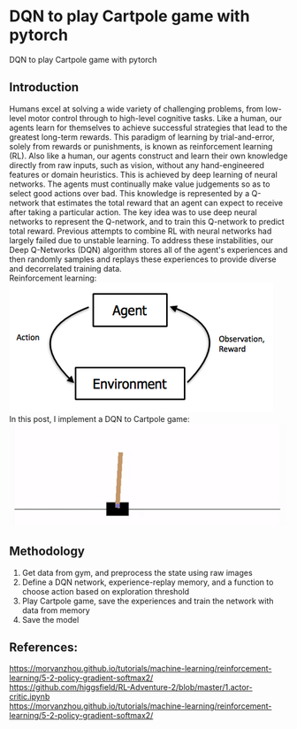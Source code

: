 # DQN to play Cartpole game with pytorch

DQN to play Cartpole game with pytorch

## Introduction

Humans excel at solving a wide variety of challenging problems, from low-level motor control through to high-level cognitive tasks. 
Like a human, our agents learn for themselves to achieve successful strategies that lead to the greatest long-term rewards. This paradigm of 
learning by trial-and-error, solely from rewards or punishments, is known as reinforcement learning (RL). Also like a human, our agents 
construct and learn their own knowledge directly from raw inputs, such as vision, without any hand-engineered features or domain heuristics. 
This is achieved by deep learning of neural networks.
The agents must continually make value judgements so as to select good actions over bad. This knowledge is represented by a Q-network that 
estimates the total reward that an agent can expect to receive after taking a particular action. The key idea was to use deep neural networks 
to represent the Q-network, and to train this Q-network to predict total reward. Previous attempts to combine RL with neural networks had 
largely failed due to unstable learning. To address these instabilities, our Deep Q-Networks (DQN) algorithm stores all of the agent's experiences
 and then randomly samples and replays these experiences to provide diverse and decorrelated training data. </br>
Reinforcement learning: </br>
![reinforcement learning](reinforcement_learning.png) </br>
In this post, I implement a DQN to Cartpole game: </br>
![Cartpole](Cartpole.png) </br>


## Methodology

1. Get data from gym, and preprocess the state using raw images
2. Define a DQN network, experience-replay memory, and a function to choose action based on exploration threshold
3. Play Cartpole game, save the experiences and train the network with data from memory
4. Save the model



## References:
https://morvanzhou.github.io/tutorials/machine-learning/reinforcement-learning/5-2-policy-gradient-softmax2/ </br>
https://github.com/higgsfield/RL-Adventure-2/blob/master/1.actor-critic.ipynb </br>
https://morvanzhou.github.io/tutorials/machine-learning/reinforcement-learning/5-2-policy-gradient-softmax2/ </br>
